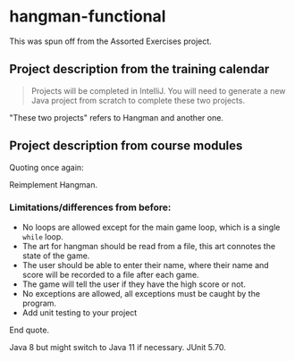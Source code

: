 # hangman-functional

This was spun off from the Assorted Exercises project.

## Project description from the training calendar

> Projects will be completed in IntelliJ. You will need to generate a new Java 
> project from scratch to complete these two projects.

"These two projects" refers to Hangman and another one.

## Project description from course modules

Quoting once again:

Reimplement Hangman.
 
### Limitations/differences from before:
 
* No loops are allowed except for the main game loop, which is a single `while`
 loop.
* The art for hangman should be read from a file, this art connotes the state of 
 the game.
* The user should be able to enter their name, where their name and score will 
 be recorded to a file after each game.
* The game will tell the user if they have the high score or not.
* No exceptions are allowed, all exceptions must be caught by the program.
* Add unit testing to your project

End quote.

Java 8 but might switch to Java 11 if necessary. JUnit 5.70.
